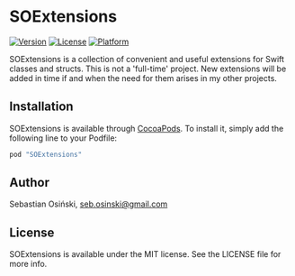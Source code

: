 # SOExtensions

[![Version](https://img.shields.io/cocoapods/v/SOExtensions.svg?style=flat)](http://cocoapods.org/pods/SOExtensions)
[![License](https://img.shields.io/cocoapods/l/SOExtensions.svg?style=flat)](http://cocoapods.org/pods/SOExtensions)
[![Platform](https://img.shields.io/cocoapods/p/SOExtensions.svg?style=flat)](http://cocoapods.org/pods/SOExtensions)

SOExtensions is a collection of convenient and useful extensions for Swift classes and structs. This is not a 'full-time' project. New extensions will be added in time if and when the need for them arises in my other projects.

## Installation

SOExtensions is available through [CocoaPods](http://cocoapods.org). To install
it, simply add the following line to your Podfile:

```ruby
pod "SOExtensions"
```

## Author

Sebastian Osiński, seb.osinski@gmail.com

## License

SOExtensions is available under the MIT license. See the LICENSE file for more info.
